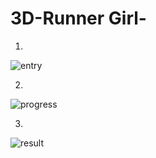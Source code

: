 # 3D-Runner Girl-


1.
![entry](https://user-images.githubusercontent.com/44783933/222517185-ea9ce460-1015-4bba-a9b8-f414c555f735.png)

2.
![progress](https://user-images.githubusercontent.com/44783933/222517188-086a9835-96c3-4741-b25c-b656a67d093d.png)

3.
![result](https://user-images.githubusercontent.com/44783933/222517179-cfe3f694-4a2c-4e46-b284-fdf836413bbf.png)
